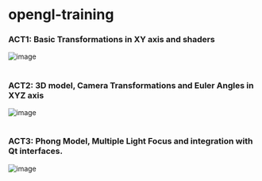 # opengl-training

<h3> ACT1: Basic Transformations in XY axis and shaders </h3>

![image](https://github.com/artHub-j/opengl-training/assets/92806890/196a2d29-26df-45ea-8929-d568f52a3355)


# 

<h3> ACT2: 3D model, Camera Transformations and Euler Angles in XYZ axis </h3>

![image](https://github.com/artHub-j/opengl-training/assets/92806890/9edc0aaa-926d-4e2c-909b-d9294f49d51a)


#

<h3> ACT3: Phong Model, Multiple Light Focus and integration with Qt interfaces. </h3>

![image](https://github.com/artHub-j/opengl-training/assets/92806890/1fb67bb5-21d1-4148-9cc6-5eec9225b470)


# 
